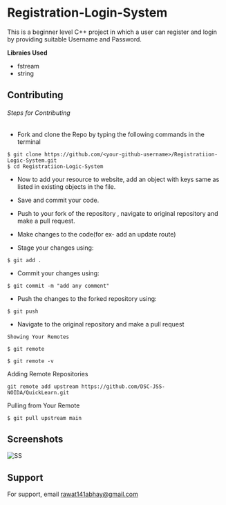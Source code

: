 # Registration-Login-System


This is a beginner level C++ project in which a user can register and login by providing suitable Username and Password.

**Libraies Used** 
- fstream
- string


## Contributing

###### Steps for Contributing

- Fork and clone the Repo by typing the following commands in the terminal

```
$ git clone https://github.com/<your-github-username>/Registratiion-Logic-System.git
$ cd Registratiion-Logic-System
```

- Now to add your resource to website, add an object with keys same as listed in existing objects in the file.
- Save and commit your code.
- Push to your fork of the repository , navigate to original repository and make a pull request.


- Make changes to the code(for ex- add an update route)
- Stage your changes using:

```
$ git add .
```

- Commit your changes using:

```
$ git commit -m "add any comment"
```

- Push the changes to the forked repository using:

```
$ git push
```

- Navigate to the original repository and make a pull request
```
Showing Your Remotes

$ git remote

$ git remote -v
``` 
Adding Remote Repositories
```
git remote add upstream https://github.com/DSC-JSS-NOIDA/QuickLearn.git
```
Pulling from Your Remote
```
$ git pull upstream main
```


## Screenshots

![SS](https://github.com/Yuji-Itadorii/Resgistration-Login-System/blob/master/Scrrenshots/Screenshot.png)


## Support

For support, email rawat141abhay@gmail.com
